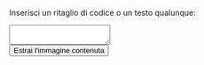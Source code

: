 <html>
<body>

Inserisci un ritaglio di codice o un testo qualunque:
<br>
<textarea></textarea>
<br>
<button onclick="myFunction()">Estrai l'immagine contenuta</button>
<p id="demo"></p>

<script>
function myFunction() {
  document.getElementById("demo").innerHTML = "<img src=\"butterfly-142506_1280.jpg\">";
}
</script>

</body>
</html>
